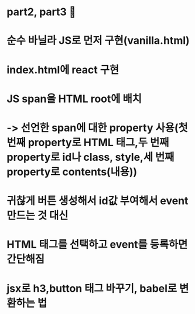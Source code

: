 # part2, part3 🫠

# 순수 바닐라 JS로 먼저 구현(vanilla.html)

# index.html에 react 구현

# JS span을 HTML root에 배치

# -> 선언한 span에 대한 property 사용(첫 번째 property로 HTML 태그,두 번째 property로 id나 class, style,세 번째 property로 contents(내용))

# 귀찮게 버튼 생성해서 id값 부여해서 event 만드는 것 대신

# HTML 태그를 선택하고 event를 등록하면 간단해짐

# jsx로 h3,button 태그 바꾸기, babel로 변환하는 법
